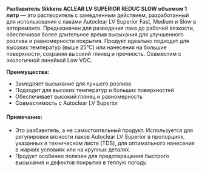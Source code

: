**Разбавитель Sikkens ACLEAR LV SUPERIOR REDUC SLOW объемом 1 литр** — это растворитель с замедленным действием, разработанный для использования с лаками Autoclear LV Superior Fast, Medium и Slow в авторемонте. Предназначен для разведения лака до рабочей вязкости, обеспечивая более длительное время высыхания для улучшенного розлива и равномерности покрытия. Продукт идеально подходит для высоких температур (выше 25°C) или нанесения на большие поверхности, сохраняя высокий глянец и прочность. Совместим с экологичной линейкой Low VOC.

**Преимущества:**

- Замедляет высыхание для лучшего розлива
- Подходит для высоких температур и больших поверхностей
- Обеспечивает высокий глянец и равномерность
- Совместимость с Autoclear LV Superior

#### Примечание:

- Это разбавитель, а не самостоятельный продукт. Используется для регулировки вязкости лаков Autoclear LV Superior в пропорциях, указанных в техническом листе (TDS), для оптимального нанесения в жарких условиях или на крупных деталях.
- Продукт особенно полезен для предотвращения быстрого высыхания и дефектов покрытия в теплую погоду.
